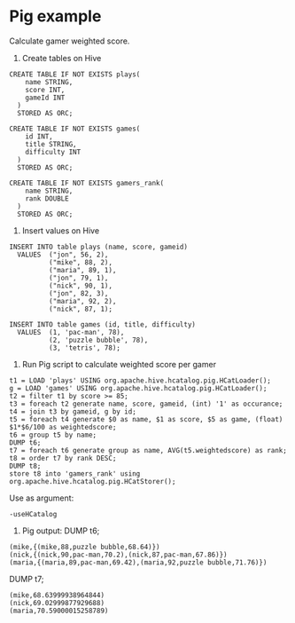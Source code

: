 # Pig example
Calculate gamer weighted score.

1. Create tables on Hive
```
CREATE TABLE IF NOT EXISTS plays(
    name STRING,
    score INT,
    gameId INT
  )
  STORED AS ORC;
```

```
CREATE TABLE IF NOT EXISTS games(
    id INT,
    title STRING,
    difficulty INT
  )
  STORED AS ORC;
```

```
CREATE TABLE IF NOT EXISTS gamers_rank(
    name STRING,
    rank DOUBLE
  )
  STORED AS ORC;
```

1. Insert values on Hive
```
INSERT INTO table plays (name, score, gameid)
  VALUES  ("jon", 56, 2),
          ("mike", 88, 2),
          ("maria", 89, 1),
          ("jon", 79, 1),
          ("nick", 90, 1),
          ("jon", 82, 3),
          ("maria", 92, 2),
          ("nick", 87, 1);
```

```
INSERT INTO table games (id, title, difficulty)
  VALUES  (1, 'pac-man', 78),
          (2, 'puzzle bubble', 78),
          (3, 'tetris', 78);
```

1. Run Pig script to calculate weighted score per gamer
```
t1 = LOAD 'plays' USING org.apache.hive.hcatalog.pig.HCatLoader();
g = LOAD 'games' USING org.apache.hive.hcatalog.pig.HCatLoader();
t2 = filter t1 by score >= 85;
t3 = foreach t2 generate name, score, gameid, (int) '1' as occurance;
t4 = join t3 by gameid, g by id;
t5 = foreach t4 generate $0 as name, $1 as score, $5 as game, (float) $1*$6/100 as weightedscore;
t6 = group t5 by name;
DUMP t6;
t7 = foreach t6 generate group as name, AVG(t5.weightedscore) as rank;
t8 = order t7 by rank DESC;
DUMP t8;
store t8 into 'gamers_rank' using org.apache.hive.hcatalog.pig.HCatStorer();
```

Use as argument:
```
-useHCatalog
```

1. Pig output:
DUMP t6;
```
(mike,{(mike,88,puzzle bubble,68.64)})
(nick,{(nick,90,pac-man,70.2),(nick,87,pac-man,67.86)})
(maria,{(maria,89,pac-man,69.42),(maria,92,puzzle bubble,71.76)})
```

DUMP t7;
```
(mike,68.63999938964844)
(nick,69.02999877929688)
(maria,70.59000015258789)
```
